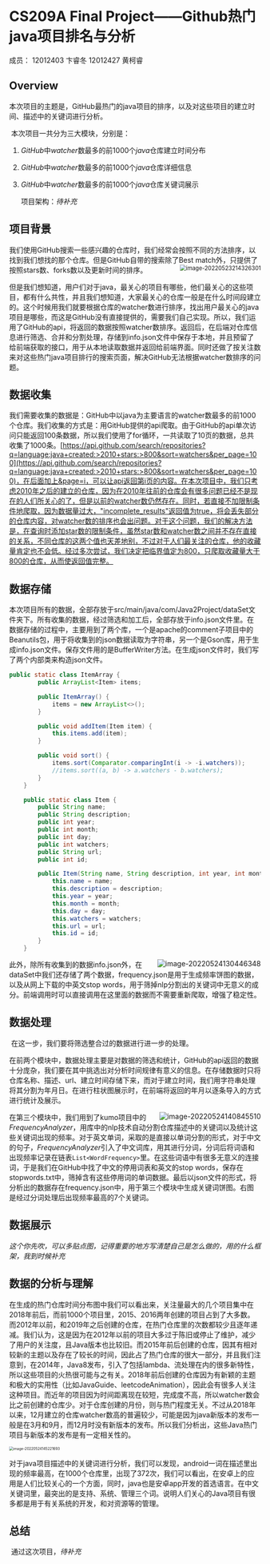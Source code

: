 # CS209A Final Project——Github热门java项目排名与分析

成员： 12012403 卞睿冬  12012427 黄柯睿

## Overview

​		本次项目的主题是，GitHub最热门的java项目的排序，以及对这些项目的建立时间、描述中的关键词进行分析。

​		本次项目一共分为三大模块，分别是：

1. ​	*GitHub*中*watcher*数最多的前1000个*java*仓库建立时间分布

2. ​    *GitHub*中*watcher*数最多的前1000个*java*仓库详细信息

3. ​    *GitHub*中*watcher*数最多的前1000个*java*仓库关键词展示

   项目架构：*待补充*

## 项目背景

​        我们使用GitHub搜索一些感兴趣的仓库时，我们经常会按照不同的方法排序，以找到我们想找的那个仓库。但是GitHub自带的搜索除了Best match外，只提供了按照stars数、forks数以及更新时间的排序。<img align="right" src="D:\Documents\CS209A Final Project——.assets\image-20220523214326301.png" alt="image-20220523214326301" style="zoom:80%;" />

​        但是我们想知道，用户们对于java，最关心的项目有哪些，他们最关心的这些项目，都有什么共性，并且我们想知道，大家最关心的仓库一般是在什么时间段建立的。这个时候用我们就要根据仓库的watcher数进行排序，找出用户最关心的java项目是哪些，而这是GitHub没有直接提供的，需要我们自己实现。所以，我们运用了GitHub的api，将返回的数据按照watcher数排序。返回后，在后端对仓库信息进行筛选、合并和分割处理，存储到info.json文件中保存于本地，并且预留了给前端获取的接口，用于从本地读取数据并返回给前端界面。同时还做了按关注数来对这些热门java项目排行的搜索页面，解决GitHub无法根据watcher数排序的问题。





## 数据收集

​        我们需要收集的数据是：GitHub中以java为主要语言的watcher数最多的前1000个仓库。我们收集的方式是：用GitHub提供的api爬取。由于GitHub的api单次访问只能返回100条数据，所以我们使用了for循环，一共读取了10页的数据，总共收集了1000条。[https://api.github.com/search/repositories?q=language:java+created:>2010+stars:>800&sort=watchers&per_page=100](https://api.github.com/search/repositories?q=language:java+created:>2010+stars:>800&sort=watchers&per_page=100)，在后面加上&page=i，可以让api返回第i页的内容。在本次项目中，我们只考虑2010年之后的建立的仓库，因为在2010年往前的仓库会有很多问题已经不是现在的人们所关心的了，但是以前的watcher数仍然存在。同时，若直接不加限制条件地爬取，因为数据量过大，"incomplete_results"返回值为true，将会丢失部分的仓库内容，对watcher数的排序也会出问题。对于这个问题，我们的解决方法是，在查询时添加star数的限制条件，虽然star数和watcher数之间并不存在直接的关系，不同仓库的这两个值也天差地别，不过对于人们最关注的仓库，他的收藏量肯定也不会低。经过多次尝试，我们决定把临界值定为800，只爬取收藏量大于800的仓库，从而使返回值完整。

## 数据存储

​        本次项目所有的数据，全部存放于src/main/java/com/Java2Project/dataSet文件夹下。所有收集的数据，经过筛选和加工后，全部存放于info.json文件里。在数据存储的过程中，主要用到了两个库，一个是apache的comment子项目中的Beanutils包，用于将收集到的json数据读取为字符串，另一个是Gson库，用于生成info.json文件。保存文件用的是BufferWriter方法。在生成json文件时，我们写了两个内部类来构造json文件。

```java
public static class ItemArray {
        public ArrayList<Item> items;

        public ItemArray() {
            items = new ArrayList<>();
        }

        public void addItem(Item item) {
            this.items.add(item);
        }

        public void sort() {
            items.sort(Comparator.comparingInt(i -> -i.watchers));
            //items.sort((a, b) -> a.watchers - b.watchers);
        }
    }

    public static class Item {
        public String name;
        public String description;
        public int year;
        public int month;
        public int day;
        public int watchers;
        public String url;
        public int id;

        public Item(String name, String description, int year, int month, int day, int watchers, String url, int id) {
            this.name = name;
            this.description = description;
            this.year = year;
            this.month = month;
            this.day = day;
            this.watchers = watchers;
            this.url = url;
            this.id = id;
        }
    }
```

​        <img align="right" src="D:\Documents\CS209A Final Project——.assets\image-20220524130446348.png" alt="image-20220524130446348"  />此外，除所有收集到的数据info.json外，在dataSet中我们还存储了两个数据，frequency.json是用于生成频率饼图的数据，以及从网上下载的中英文stop words，用于筛掉nlp分割出的关键词中无意义的成分。前端调用时可以直接调用在这里面的数据而不需要重新爬取，增强了稳定性。



## 数据处理

​        在这一步，我们要将筛选整合过的数据进行进一步的处理。

​        在前两个模块中，数据处理主要是对数据的筛选和统计，GitHub的api返回的数据十分庞杂，我们要在其中挑选出对分析时间规律有意义的信息。在存储数据时只将仓库名称、描述、url、建立时间存储下来，而对于建立时间，我们用字符串处理将其分割为年月日。在进行柱状图展示时，在前端将返回的年月以逐条导入的方式进行统计及展示。

<img align = "right" src="D:\Documents\CS209A Final Project——.assets\image-20220524140845510.png" alt="image-20220524140845510"  />在第三个模块中，我们用到了kumo项目中的*FrequencyAnalyzer*，用库中的nlp技术自动分割仓库描述中的关键词以及统计这些关键词出现的频率。对于英文单词，采取的是直接以单词分割的形式，对于中文的句子，*FrequencyAnalyzer*引入了中文词库，用其进行分词，分词后将词语和出现频率记录在链表`List<WordFrequency>`里。在这些词语中有很多无意义的连接词，于是我们在GitHub中找了中文的停用词表和英文的stop words，保存在stopwords.txt中，筛掉含有这些停用词的单词数据。最后以json文件的形式，将分析出的数据存在frequency.json中，用于第三个模块中生成关键词饼图。右图是经过分词处理后出现频率最高的7个关键词。





## 数据展示

​        *这个你先吹，可以多贴点图，记得重要的地方写清楚自己是怎么做的，用的什么框架，我到时候补充*

## 数据的分析与理解

​        在生成的热门仓库时间分布图中我们可以看出来，关注量最大的几个项目集中在2018年前后，而前1000个项目里，2015、2016两年创建的项目占到了大多数。而2012年以前，和2019年之后创建的仓库，在热门仓库里的次数都较少且逐年递减。我们认为，这是因为在2012年以前的项目大多过于陈旧或停止了维护，减少了用户的关注度，且Java版本也比较旧。而2015年前后创建的仓库，因其有相对较新的主题以及存在了较长的时间，因此占了热门仓库的很大一部分，并且我们注意到，在2014年，Java8发布，引入了包括lambda、流处理在内的很多新特性，所以这些项目的火热很可能与之有关。2018年前后创建的仓库因为有新颖的主题和极大的实用性（比如JavaGuide、leetcodeAnimation），因此会有很多人关注这种项目。而近年的项目因为时间距离现在较短，完成度不高，所以watcher数会比之前创建的仓库少。对于仓库创建的月份，则与热门程度无关。不过从2018年以来，12月建立的仓库watcher数高的普遍较少，可能是因为java新版本的发布一般是在3月和9月，而12月时没有新版本的发布。所以我们分析出，这些Java热门项目与新版本的发布是有一定相关性的。

<img src="D:\Documents\CS209A Final Project——.assets\image-20220524145221693.png" alt="image-20220524145221693" style="zoom: 50%;" />

​        对于java项目描述中的关键词进行分析，我们可以发现，android一词在描述里出现的频率最高，在1000个仓库里，出现了372次，我们可以看出，在安卓上的应用是人们比较关心的一个方面，同时，java也是安卓app开发的首选语言。在中文关键词里，最突出的是支持、系统、管理三个词。说明人们关心的Java项目有很多都是用于有关系统的开发，和对资源等的管理。

## 总结

​        通过这次项目，*待补充*